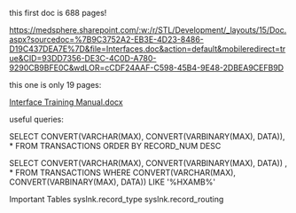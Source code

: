 this first doc is 688 pages!

https://medsphere.sharepoint.com/:w:/r/STL/Development/_layouts/15/Doc.aspx?sourcedoc=%7B9C3752A2-EB3E-4D23-8486-D19C437DEA7E%7D&file=Interfaces.doc&action=default&mobileredirect=true&CID=93DD7356-DE3C-4C0D-A780-9290CB9BFE0C&wdLOR=cCDF24AAF-C598-45B4-9E48-2DBEA9CEFB9D

this one is only 19 pages:

[Interface Training Manual.docx](/.attachments/Interface%20Training%20Manual-86189ad0-e7be-42dc-8e2b-913f0d75a5c8.docx)

useful queries:

SELECT CONVERT(VARCHAR(MAX), CONVERT(VARBINARY(MAX), DATA)), * FROM TRANSACTIONS ORDER BY RECORD_NUM DESC

SELECT CONVERT(VARCHAR(MAX), CONVERT(VARBINARY(MAX), DATA)) , * FROM TRANSACTIONS WHERE CONVERT(VARCHAR(MAX), CONVERT(VARBINARY(MAX), DATA)) LIKE '%HXAMB%'

Important Tables
syslnk.record_type
syslnk.record_routing
